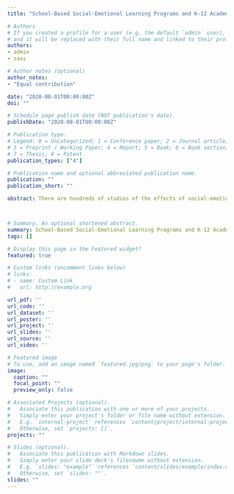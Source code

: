 ```yaml
---
title: "School-Based Social-Emotional Learning Programs and K-12 Academic Achievement"

# Authors
# If you created a profile for a user (e.g. the default `admin` user), write the username (folder name) here 
# and it will be replaced with their full name and linked to their profile.
authors:
- admin
- sass

# Author notes (optional)
author_notes:
- "Equal contribution"

date: "2020-08-01T00:00:00Z"
doi: ""

# Schedule page publish date (NOT publication's date).
publishDate: "2020-08-01T00:00:00Z"

# Publication type.
# Legend: 0 = Uncategorized; 1 = Conference paper; 2 = Journal article;
# 3 = Preprint / Working Paper; 4 = Report; 5 = Book; 6 = Book section;
# 7 = Thesis; 8 = Patent
publication_types: ["4"]

# Publication name and optional abbreviated publication name.
publication: ""
publication_short: ""

abstract: There are hundreds of studies of the effects of social-emotional learning (SEL) programs, but only a small fraction of them provide causal evidence on the impacts of school-based “universal” (non- targeted) programs on student achievement.The most reliable studies of universal school-based SEL programs—those employing randomized controlled trials and large samples of students—showed positive effects of SEL on student achievement, on average, but there is substantial variation in the estimated impacts across studies. On average, SEL programs implemented in elementary schools tended to be more effective than those employed in secondary schools. However, impacts do not appear to vary consistently with the intensity of program delivery or with the economic status of the students a school serves. There are a variety of popular SEL programs, but the evidence base on the effects of any particular program on student outcomes is thin. The most frequently studied programs tend to garner mixed results.



# Summary. An optional shortened abstract.
summary: School-Based Social-Emotional Learning Programs and K-12 Academic Achievement.
tags: []

# Display this page in the Featured widget?
featured: true

# Custom links (uncomment lines below)
# links:
# - name: Custom Link
#   url: http://example.org

url_pdf: ''
url_code: ''
url_dataset: ''
url_poster: ''
url_project: ''
url_slides: ''
url_source: ''
url_video: ''

# Featured image
# To use, add an image named `featured.jpg/png` to your page's folder. 
image:
  caption: ""
  focal_point: ""
  preview_only: false

# Associated Projects (optional).
#   Associate this publication with one or more of your projects.
#   Simply enter your project's folder or file name without extension.
#   E.g. `internal-project` references `content/project/internal-project/index.md`.
#   Otherwise, set `projects: []`.
projects: ""

# Slides (optional).
#   Associate this publication with Markdown slides.
#   Simply enter your slide deck's filenawme without extension.
#   E.g. `slides: "example"` references `content/slides/example/index.md`.
#   Otherwise, set `slides: ""`.
slides: ""
---
```



